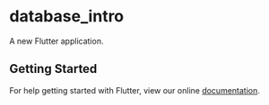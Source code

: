 # database_intro

A new Flutter application.

## Getting Started

For help getting started with Flutter, view our online
[documentation](https://flutter.io/).
